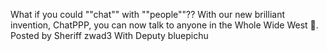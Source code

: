What if you could ""chat"" with ""people""?? With our new brilliant invention, ChatPPP, you can now talk to anyone in the Whole Wide West 🐎.
Posted by Sheriff zwad3
With Deputy bluepichu
